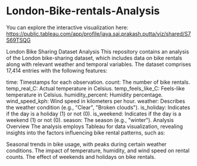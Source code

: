 # London-Bike-rentals-Analysis

You can explore the interactive visualization here: https://public.tableau.com/app/profile/jaya.sai.prakash.putta/viz/shared/S7S69TSQG

London Bike Sharing Dataset Analysis
This repository contains an analysis of the London bike-sharing dataset, which includes data on bike rentals along with relevant weather and temporal variables. The dataset comprises 17,414 entries with the following features:

time: Timestamps for each observation.
count: The number of bike rentals.
temp_real_C: Actual temperature in Celsius.
temp_feels_like_C: Feels-like temperature in Celsius.
humidity_percent: Humidity percentage.
wind_speed_kph: Wind speed in kilometers per hour.
weather: Describes the weather condition (e.g., "Clear", "Broken clouds").
is_holiday: Indicates if the day is a holiday (1) or not (0).
is_weekend: Indicates if the day is a weekend (1) or not (0).
season: The season (e.g., "winter").
Analysis Overview
The analysis employs Tableau for data visualization, revealing insights into the factors influencing bike rental patterns, such as:

Seasonal trends in bike usage, with peaks during certain weather conditions.
The impact of temperature, humidity, and wind speed on rental counts.
The effect of weekends and holidays on bike rentals.
